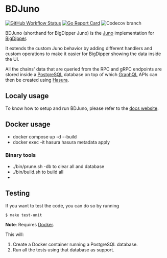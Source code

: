 # BDJuno
[![GitHub Workflow Status](https://img.shields.io/github/workflow/status/forbole/bdjuno/Tests)](https://github.com/forbole/bdjuno/actions?query=workflow%3ATests)
[![Go Report Card](https://goreportcard.com/badge/github.com/forbole/bdjuno)](https://goreportcard.com/report/github.com/forbole/bdjuno)
![Codecov branch](https://img.shields.io/codecov/c/github/forbole/bdjuno/cosmos/v0.40.x)

BDJuno (shorthand for BigDipper Juno) is the [Juno](https://github.com/forbole/juno) implementation
for [BigDipper](https://github.com/forbole/big-dipper).

It extends the custom Juno behavior by adding different handlers and custom operations to make it easier for BigDipper
showing the data inside the UI.

All the chains' data that are queried from the RPC and gRPC endpoints are stored inside
a [PostgreSQL](https://www.postgresql.org/) database on top of which [GraphQL](https://graphql.org/) APIs can then be
created using [Hasura](https://hasura.io/).

## Localy usage
To know how to setup and run BDJuno, please refer to
the [docs website](https://docs.bigdipper.live/cosmos-based/parser/overview/).

## Docker usage
- docker compose up -d --build
- docker exec -it hasura hasura metadata apply

### Binary tools
- ./bin/prune.sh -db to clear all and database
- ./bin/build.sh     to build all
- 
## Testing
If you want to test the code, you can do so by running

```shell
$ make test-unit
```
**Note**: Requires [Docker](https://docker.com).

This will:
1. Create a Docker container running a PostgreSQL database.
2. Run all the tests using that database as support.

